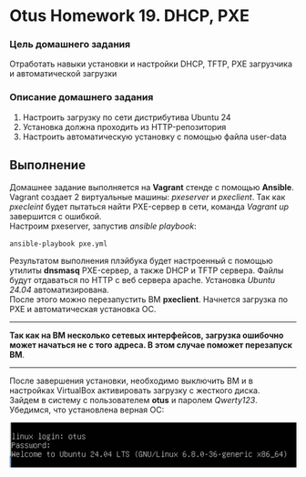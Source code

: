 # Otus Homework 19. DHCP, PXE
### Цель домашнего задания
Отработать навыки установки и настройки DHCP, TFTP, PXE загрузчика и автоматической загрузки
### Описание домашнего задания
1. Настроить загрузку по сети дистрибутива Ubuntu 24
2. Установка должна проходить из HTTP-репозитория
3. Настроить автоматическую установку c помощью файла user-data

## Выполнение
Домашнее задание выполняется на **Vagrant** стенде с помощью **Ansible**. Vagrant создает 2 виртуальные машины: *pxeserver* и *pxeclient*. Так как *pxecleint* будет пытаться найти PXE-сервер в сети, команда *Vagrant up* завершится с ошибкой.  
Настроим pxeserver, запустив *ansible playbook*:
```bash
ansible-playbook pxe.yml
```
Результатом выполнения плэйбука будет настроенный с помощью утилиты **dnsmasq** PXE-сервер, а также DHCP и TFTP сервера.
Файлы будут отдаваться по HTTP с веб сервера apache. Установка *Ubuntu 24.04* автоматизирована.  
После этого можно перезапустить ВМ **pxeclient**. Начнется загрузка по PXE и автоматическая установка ОС. 
___
**Так как на ВМ несколько сетевых интерфейсов, загрузка ошибочно может начаться не с того адреса. В этом случае поможет перезапуск ВМ**.
___
После завершения установки, необходимо выключить ВМ и в настройках VirtualBox активировать загрузку с жесткого диска.  
Зайдем в систему с пользователем **otus** и паролем *Qwerty123*. Убедимся, что установлена верная ОС:  

![os](os.jpg)
